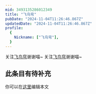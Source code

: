 ```yaml
---
mid: 3493135286012349
title: "飞鸟穹"
pubDate: "2024-11-04T11:26:46.867Z"
updatedDate: "2024-11-04T11:26:46.867Z"
profile:
  {
    Nickname: ["飞鸟穹"],
  }
---
```


关注[飞鸟穹](https://space.bilibili.com/3493135286012349)谢谢喵~ 关注[飞鸟穹](https://space.bilibili.com/3493135286012349)谢谢喵~

## 此条目有待补充
你可以在[这里](https://github.com/Yuhanawa/VTuber.ICU-Content/edit/master/v/飞鸟穹/index.md)编辑本文
